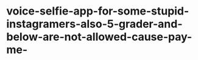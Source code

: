 # voice-selfie-app-for-some-stupid-instagramers-also-5-grader-and-below-are-not-allowed-cause-pay-me-